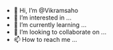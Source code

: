 - 👋 Hi, I’m @Vikramsaho
- 👀 I’m interested in ...
- 🌱 I’m currently learning ...
- 💞️ I’m looking to collaborate on ...
- 📫 How to reach me ...

<!---
Vikramsaho/Vikramsaho is a ✨ special ✨ repository because its `README.md` (this file) appears on your GitHub profile.
You can click the Preview link to take a look at your changes.
--->
